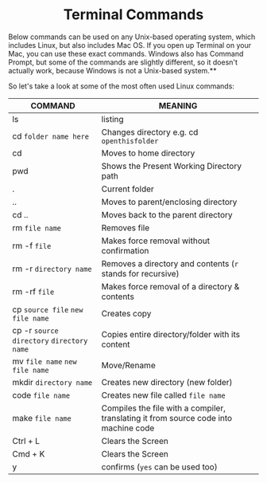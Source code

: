 <h1 align="center">Terminal Commands</h1>

Below commands can be used on any Unix-based operating system, which includes Linux, but also includes Mac OS. If you open up Terminal on your Mac, you can use these exact commands. Windows also has Command Prompt, but some of the commands are slightly different, so it doesn't actually work, because Windows is not a Unix-based system.**

So let's take a look at some of the most often used Linux commands:


|  COMMAND  |    MEANING     |
| ----------- | ----------- |
| ls  | listing |
| cd `folder name here` | Changes directory e.g. cd `openthisfolder`|
| cd  | Moves to home directory |
| pwd  | Shows the Present Working Directory path |
| . | Current folder |
| .. |  Moves to parent/enclosing directory |
| cd .. |  Moves back to the parent directory |
| rm `file name`| Removes file |
| rm -f `file`| Makes force removal without confirmation |
| rm -r `directory name`| Removes a directory and contents (`r` stands for recursive) |
| rm -rf `file`| Makes force removal of a directory & contents |
| cp `source file` `new file name`| Creates copy |
| cp -r `source directory` `directory name`| Copies entire directory/folder with its content |
| mv `file name` `new file name`| Move/Rename |
| mkdir `directory name`| Creates new directory (new folder) |
| code `file name`| Creates new file called `file name` |
| make `file name`| Compiles the file with a compiler, translating it from source code into machine code |
| Ctrl + L| Clears the Screen |
| Cmd + K| Clears the Screen |
| y| confirms (`yes` can be used too) |

